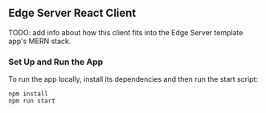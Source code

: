## Edge Server React Client

TODO: add info about how this client fits into the Edge Server template
app's MERN stack.

### Set Up and Run the App

To run the app locally, install its dependencies and then run the start script:

```shell
npm install
npm run start
```
